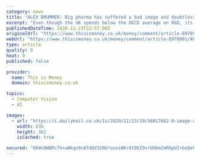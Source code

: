 ```yaml
---
category: news
title: "ALEX BRUMMER: Big pharma has suffered a bad image and doubtless will face abuse from anti-vaxxers - but its heroism in crisis deserves recognition"
excerpt: "Even though the UK spends below the OECD average on R&D, its world leading research universities and laboratories do come up with the goods."
publishedDateTime: 2020-11-23T22:57:00Z
originalUrl: "https://www.thisismoney.co.uk/money/comment/article-8978901/ALEX-BRUMMER-Big-pharmas-heroism-deserves-recognition.html"
webUrl: "https://www.thisismoney.co.uk/money/comment/article-8978901/ALEX-BRUMMER-Big-pharmas-heroism-deserves-recognition.html"
type: article
quality: 0
heat: 0
published: false

provider:
  name: This is Money
  domain: thisismoney.co.uk

topics:
  - Computer Vision
  - AI

images:
  - url: "https://i.dailymail.co.uk/1s/2020/11/23/19/36017662-0-image-a-59_1606161079171.jpg"
    width: 636
    height: 382
    isCached: true

secured: "U94n8WQRc7h+wWkqn9nATdQV32NUrozeiWKr8tQXZ9nrUHbm2mRHpUI+beQehXqAXhB0aAV4PauNVrbCul2I63jyCLaXUvB7teFieiSP3dQD3C11wK0NIwDESCICAEIKDb/X4A7bPvV2wmZqBymJl8RyitwyUEGU/j4/QDVPyyMvsj4CO473H7/lUUb39lCKDyK75kZM8YdzByrl0PzKsZifpHmhVwwBmInDLy16s6TRTwI9Oy6Fi/sg4Ax17eQQ9LPYnsw/aTEyngXpb0B0CNuu5OTbJqzBFnJddkXrvjz6T1aY4NIjXncWwFKETiolCaHNSOvHjMIa7XJph+mkdkJiBDlQdX3vn610cIWDJlw=;k4QSivXk1cIK8gCnr+Sk1Q=="
---
```


